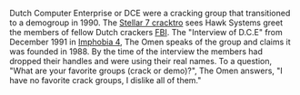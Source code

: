 Dutch Computer Enterprise or DCE were a cracking group that transitioned to a demogroup in 1990. The [Stellar 7 cracktro](/f/b22e813) sees Hawk Systems greet the members of fellow Dutch crackers [FBI](/g/future-brain-inc). The "Interview of D.C.E" from December 1991 in [Imphobia 4](/f/b126444), The Omen speaks of the group and claims it was founded in 1988. By the time of the interview the members had dropped their handles and were using their real names. To a question, "What are your favorite groups (crack or demo)?", The Omen answers, "I have no favorite crack groups, I dislike all of them." 